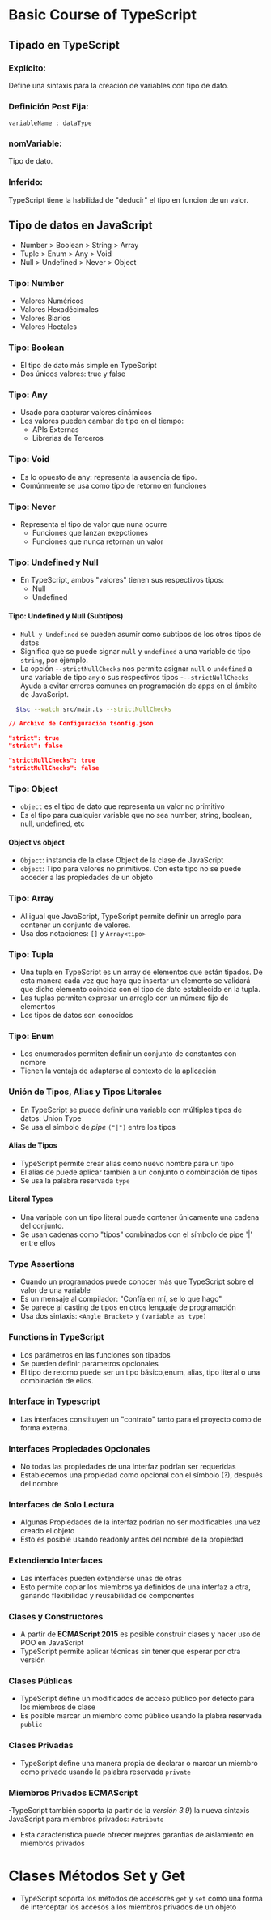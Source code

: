 # Basic Course of TypeScript

## Tipado en TypeScript

### Explícito:

Define una sintaxis para la creación de variables con tipo de dato.

### Definición Post Fija:

`variableName : dataType`

### nomVariable:

Tipo de dato.

### Inferido:

TypeScript tiene la habilidad de "deducir" el tipo en funcion de un valor.

## Tipo de datos en JavaScript

- Number > Boolean > String > Array
- Tuple > Enum > Any > Void
- Null > Undefined > Never > Object

### Tipo: Number

- Valores Numéricos
- Valores Hexadécimales
- Valores Biarios
- Valores Hoctales

### Tipo: Boolean

- El tipo de dato más simple en TypeScript
- Dos únicos valores: true y false

### Tipo: Any

- Usado para capturar valores dinámicos
- Los valores pueden cambar de tipo en el tiempo:
  - APIs Externas
  - Librerias de Terceros

### Tipo: Void

- Es lo opuesto de any: representa la ausencia de tipo.
- Comúnmente se usa como tipo de retorno en funciones

### Tipo: Never

- Representa el tipo de valor que nuna ocurre
  - Funciones que lanzan exepctiones
  - Funciones que nunca retornan un valor

### Tipo: Undefined y Null

- En TypeScript, ambos "valores" tienen sus respectivos tipos:
  - Null
  - Undefined

#### Tipo: Undefined y Null (Subtipos)

- `Null y Undefined` se pueden asumir como subtipos de los otros tipos de datos
- Significa que se puede signar `null` y `undefined` a una variable de tipo `string`, por ejemplo.
- La opción `--strictNullChecks` nos permite asignar `null` o `undefined` a una variable de tipo `any` o sus respectivos tipos -`--strictNullChecks` Ayuda a evitar errores comunes en programación de apps en el ámbito de JavaScript.

```Bash
  $tsc --watch src/main.ts --strictNullChecks
```

```JSON
// Archivo de Configuración tsonfig.json

"strict": true
"strict": false

"strictNullChecks": true
"strictNullChecks": false
```

### Tipo: Object

- `object` es el tipo de dato que representa un valor no primitivo
- Es el tipo para cualquier variable que no sea number, string, boolean, null, undefined, etc

#### Object vs object

- `Object`: instancia de la clase Object de la clase de JavaScript
- `object`: Tipo para valores no primitivos. Con este tipo no se puede acceder a las propiedades de un objeto

### Tipo: Array

- Al igual que JavaScript, TypeScript permite definir un arreglo para contener un conjunto de valores.
- Usa dos notaciones: `[]` y `Array<tipo>`

### Tipo: Tupla

- Una tupla en TypeScript es un array de elementos que están tipados. De esta manera cada vez que haya que insertar un elemento se validará que dicho elemento coincida con el tipo de dato establecido en la tupla.
- Las tuplas permiten expresar un arreglo con un número fijo de elementos
- Los tipos de datos son conocidos

### Tipo: Enum

- Los enumerados permiten definir un conjunto de constantes con nombre
- Tienen la ventaja de adaptarse al contexto de la aplicación

### Unión de Tipos, Alias y Tipos Literales

- En TypeScript se puede definir una variable con múltiples tipos de datos: Union Type
- Se usa el símbolo de _pipe_ `("|")` entre los tipos

#### Alias de Tipos

- TypeScript permite crear alias como nuevo nombre para un tipo
- El alias de puede aplicar también a un conjunto o combinación de tipos
- Se usa la palabra reservada `type`

#### Literal Types

- Una variable con un tipo literal puede contener únicamente una cadena del conjunto.
- Se usan cadenas como "tipos" combinados con el símbolo de pipe '|' entre ellos

### Type Assertions

- Cuando un programados puede conocer más que TypeScript sobre el valor de una variable
- Es un mensaje al compilador: "Confía en mí, se lo que hago"
- Se parece al casting de tipos en otros lenguaje de programación
- Usa dos sintaxis: `<Angle Bracket>` y `(variable as type)`

### Functions in TypeScript
- Los parámetros en las funciones son tipados
- Se pueden definir parámetros opcionales
- El tipo de retorno puede ser un tipo básico,enum, alias, tipo literal o una combinación de ellos.


### Interface in Typescript
- Las interfaces constituyen un "contrato" tanto para el proyecto como de forma externa.

### Interfaces Propiedades Opcionales
- No todas las propiedades de una interfaz podrían ser requeridas
- Establecemos una propiedad como opcional con el símbolo (?), después del nombre

### Interfaces de Solo Lectura
- Algunas Propiedades de la interfaz podrían no ser modificables una vez creado el objeto
- Esto es posible usando readonly antes del nombre de la propiedad

### Extendiendo Interfaces
- Las interfaces pueden extenderse unas de otras
- Esto permite copiar los miembros ya definidos de una interfaz a otra, ganando flexibilidad y reusabilidad de componentes

### Clases y Constructores
- A partir de **ECMAScript 2015** es posible construir clases y hacer uso de POO en JavaScript
- TypeScript permite aplicar técnicas sin tener que esperar por otra versión

### Clases Públicas
- TypeScript define un modificados de acceso público por defecto para los miembros de clase
- Es posible marcar un miembro como público usando la plabra reservada `public`

### Clases Privadas
- TypeScript define una manera propia de declarar o marcar un miembro como privado usando la palabra reservada `private`

### Miembros Privados ECMAScript
-TypeScript también soporta (a partir de la *versión 3.9*) la nueva sintaxis JavaScript para miembros privados: `#atributo`
- Esta característica puede ofrecer mejores garantías de aislamiento en miembros privados

# Clases Métodos Set y Get
- TypeScript soporta los métodos de accesores `get` y `set` como una forma de interceptar los accesos a los miembros privados de un objeto